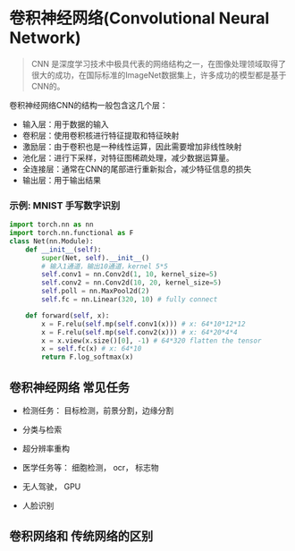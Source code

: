 # 卷积神经网络(Convolutional Neural Network)
> CNN 是深度学习技术中极具代表的网络结构之一，在图像处理领域取得了很大的成功，在国际标准的ImageNet数据集上，许多成功的模型都是基于CNN的。

卷积神经网络CNN的结构一般包含这几个层：

 * 输入层：用于数据的输入
 * 卷积层：使用卷积核进行特征提取和特征映射
 * 激励层：由于卷积也是一种线性运算，因此需要增加非线性映射
 * 池化层：进行下采样，对特征图稀疏处理，减少数据运算量。
 * 全连接层：通常在CNN的尾部进行重新拟合，减少特征信息的损失
 * 输出层：用于输出结果

### 示例: MNIST 手写数字识别

```python
import torch.nn as nn
import torch.nn.functional as F
class Net(nn.Module):
    def __init__(self):
        super(Net, self).__init__()
        # 输入1通道，输出10通道，kernel 5*5
        self.conv1 = nn.Conv2d(1, 10, kernel_size=5)
        self.conv2 = nn.Conv2d(10, 20, kernel_size=5)
        self.poll = nn.MaxPool2d(2)
        self.fc = nn.Linear(320, 10) # fully connect

    def forward(self, x): 
        x = F.relu(self.mp(self.conv1(x))) # x: 64*10*12*12
        x = F.relu(self.mp(self.conv2(x))) # x: 64*20*4*4 
        x = x.view(x.size()[0], -1) # 64*320 flatten the tensor
        x = self.fc(x) # x: 64*10
        return F.log_softmax(x)
```

## 卷积神经网络 常见任务

* 检测任务： 目标检测，前景分割，边缘分割

* 分类与检索

* 超分辨率重构

* 医学任务等： 细胞检测， ocr， 标志物

* 无人驾驶， GPU

* 人脸识别

## 卷积网络和 传统网络的区别

